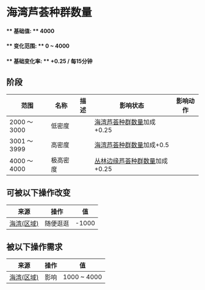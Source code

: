 # 海湾芦荟种群数量  
#### ** 基础值: ** 4000   
#### ** 变化范围: ** 0 ~ 4000  
#### ** 基础变化率: ** +0.25 / 每15分钟  
## 阶段  
范围  |  名称  |  描述  |  影响状态  |  影响动作  
----  |  ----  |  ----  |  ----  |  ----  
2000 ～ 3000  |  低密度  |    |  [海湾芦荟种群数量](AloeVera_BayPop.md)加成+0.25  |    
3001 ～ 3999  |  高密度  |    |  [海湾芦荟种群数量](AloeVera_BayPop.md)加成+0.5  |    
4000 ～ 4000  |  极高密度  |    |  [丛林边缘芦荟种群数量](AloeVera_OutskirtsPop.md)加成+0.25  |    
## 可被以下操作改变  
来源  |  操作  |  值  
----  |  ----  |  ----  
[海湾(区域)](Bay.md)  |  随便逛逛  |  -1000  
## 被以下操作需求  
来源  |  操作  |  值  
----  |  ----  |  ----  
[海湾(区域)](Bay.md)  |  影响  |  1000 ~ 4000  
